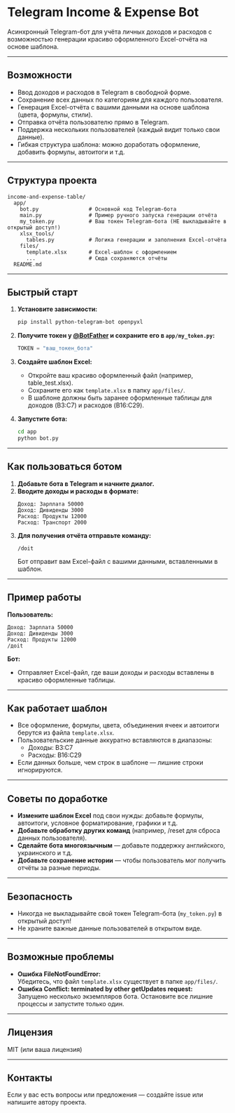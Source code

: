 # Telegram Income & Expense Bot

Асинхронный Telegram-бот для учёта личных доходов и расходов с возможностью генерации красиво оформленного Excel-отчёта на основе шаблона.

---

## Возможности

- Ввод доходов и расходов в Telegram в свободной форме.
- Сохранение всех данных по категориям для каждого пользователя.
- Генерация Excel-отчёта с вашими данными на основе шаблона (цвета, формулы, стили).
- Отправка отчёта пользователю прямо в Telegram.
- Поддержка нескольких пользователей (каждый видит только свои данные).
- Гибкая структура шаблона: можно доработать оформление, добавить формулы, автоитоги и т.д.

---

## Структура проекта

```
income-and-expense-table/
  app/
    bot.py                # Основной код Telegram-бота
    main.py               # Пример ручного запуска генерации отчёта
    my_token.py           # Ваш токен Telegram-бота (НЕ выкладывайте в открытый доступ!)
    xlsx_tools/
      tables.py           # Логика генерации и заполнения Excel-отчёта
    files/
      template.xlsx       # Excel-шаблон с оформлением
      ...                 # Сюда сохраняются отчёты
  README.md
```

---

## Быстрый старт

1. **Установите зависимости:**
   ```bash
   pip install python-telegram-bot openpyxl
   ```

2. **Получите токен у [@BotFather](https://t.me/BotFather) и сохраните его в `app/my_token.py`:**
   ```python
   TOKEN = "ваш_токен_бота"
   ```

3. **Создайте шаблон Excel:**
   - Откройте ваш красиво оформленный файл (например, table_test.xlsx).
   - Сохраните его как `template.xlsx` в папку `app/files/`.
   - В шаблоне должны быть заранее оформленные таблицы для доходов (B3:C7) и расходов (B16:C29).

4. **Запустите бота:**
   ```bash
   cd app
   python bot.py
   ```

---

## Как пользоваться ботом

1. **Добавьте бота в Telegram и начните диалог.**
2. **Вводите доходы и расходы в формате:**
   ```
   Доход: Зарплата 50000
   Доход: Дивиденды 3000
   Расход: Продукты 12000
   Расход: Транспорт 2000
   ```
3. **Для получения отчёта отправьте команду:**
   ```
   /doit
   ```
   Бот отправит вам Excel-файл с вашими данными, вставленными в шаблон.

---

## Пример работы

**Пользователь:**
```
Доход: Зарплата 50000
Доход: Дивиденды 3000
Расход: Продукты 12000
/доit
```

**Бот:**
- Отправляет Excel-файл, где ваши доходы и расходы вставлены в красиво оформленные таблицы.

---

## Как работает шаблон

- Все оформление, формулы, цвета, объединения ячеек и автоитоги берутся из файла `template.xlsx`.
- Пользовательские данные аккуратно вставляются в диапазоны:
  - Доходы: B3:C7
  - Расходы: B16:C29
- Если данных больше, чем строк в шаблоне — лишние строки игнорируются.

---

## Советы по доработке

- **Измените шаблон Excel** под свои нужды: добавьте формулы, автоитоги, условное форматирование, графики и т.д.
- **Добавьте обработку других команд** (например, /reset для сброса данных пользователя).
- **Сделайте бота многоязычным** — добавьте поддержку английского, украинского и т.д.
- **Добавьте сохранение истории** — чтобы пользователь мог получить отчёты за разные периоды.

---

## Безопасность

- Никогда не выкладывайте свой токен Telegram-бота (`my_token.py`) в открытый доступ!
- Не храните важные данные пользователей в открытом виде.

---

## Возможные проблемы

- **Ошибка FileNotFoundError:**  
  Убедитесь, что файл `template.xlsx` существует в папке `app/files/`.
- **Ошибка Conflict: terminated by other getUpdates request:**  
  Запущено несколько экземпляров бота. Остановите все лишние процессы и запустите только один.

---

## Лицензия

MIT (или ваша лицензия)

---

## Контакты

Если у вас есть вопросы или предложения — создайте issue или напишите автору проекта.